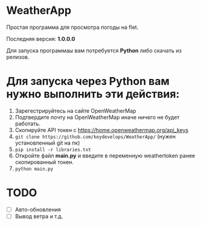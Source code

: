 # WeatherApp
Простая программа для просмотра погоды на flet.

Последняя версия: **1.0.0.0**

Для запуска программаы вам потребуется **Python** либо скачать из релизов.

# Для запуска через **Python** вам нужно выполнить эти действия:

1. Зарегестрируйтесь на сайте OpenWeatherMap
2. Подтвердите почту на OpenWeatherMap иначе ничего не будет работать.
3. Скопируйте API токен с https://home.openweathermap.org/api_keys
4. ``git clone https://github.com/keydevelops/WeatherApp/`` (нужен установленный git на пк)
6. ``pip install -r libraries.txt``
7. Откройте файл **main.py** и введите в переменную weathertoken ранее скопированный токен.
8. ``python main.py``

# TODO

- [ ] Авто-обновления
- [ ] Вывод ветра и т.д.
